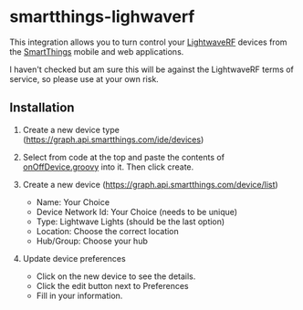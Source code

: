 # smartthings-lighwaverf

This integration allows you to turn control your [LightwaveRF](http://lightwaverf.com/) devices from the [SmartThings](http://www.smartthings.com/) mobile and web applications.

I haven't checked but am sure this will be against the LightwaveRF terms of service, so please use at your own risk.

## Installation
1. Create a new device type (https://graph.api.smartthings.com/ide/devices)

2. Select from code at the top and paste the contents of [onOffDevice.groovy](https://github.com/adamclark-dev/smartthings-lighwaverf/blob/master/onOffDevice.groovy) into it. Then click create.

3. Create a new device (https://graph.api.smartthings.com/device/list)
    * Name: Your Choice
    * Device Network Id: Your Choice (needs to be unique)
    * Type: Lightwave Lights (should be the last option)
    * Location: Choose the correct location
    * Hub/Group: Choose your hub
    
4. Update device preferences
    * Click on the new device to see the details.
    * Click the edit button next to Preferences
    * Fill in your information.
